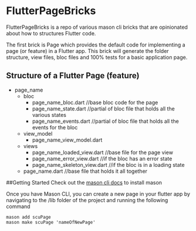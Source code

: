 # FlutterPageBricks

FlutterPageBricks is a repo of various mason cli bricks that are opinionated about how to structures Flutter code. 

The first brick is Page which provides the default code for implementing a page (or feature) in a Flutter app. This brick will generate the folder structure, view files, bloc files and 100% tests for a basic application page.

## Structure of a Flutter Page (feature)

- page_name
  - bloc
    - page_name_bloc.dart //base bloc code for the page
    - page_name_state.dart //partial of bloc file that holds all the various states
    - page_name_events.dart //partial of bloc file that holds all the events for the bloc
  - view_model
    - page_name_view_model.dart
  - views
    - page_name_loaded_view.dart //base file for the page view
    - page_name_error_view.dart //if the bloc has an error state
    - page_name_skeleton_view.dart //if the bloc is in a loading state
  - page_name.dart //base file that holds it all together

##Getting Started
Check out the [mason cli docs](https://pub.dev/packages/mason_cli#installation) to install mason

Once you have Mason CLI, you can create a new page in your flutter app by navigating to the /lib folder of the project and running the following command
```
mason add scuPage
mason make scuPage 'nameOfNewPage'
```
